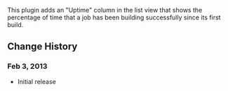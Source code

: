 This plugin adds an "Uptime" column in the list view that shows the
percentage of time that a job has been building successfully since its
first build.

## Change History

### Feb 3, 2013

-   Initial release
